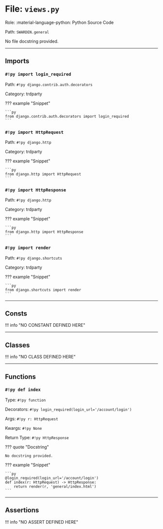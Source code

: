 # File: `views.py`

Role: :material-language-python: Python Source Code

Path: `SWARDEN.general`

No file docstring provided.

---

## Imports

### `#!py import login_required`

Path: `#!py django.contrib.auth.decorators`

Category: trdparty

??? example "Snippet"

    ```py
    from django.contrib.auth.decorators import login_required
    ```

### `#!py import HttpRequest`

Path: `#!py django.http`

Category: trdparty

??? example "Snippet"

    ```py
    from django.http import HttpRequest
    ```

### `#!py import HttpResponse`

Path: `#!py django.http`

Category: trdparty

??? example "Snippet"

    ```py
    from django.http import HttpResponse
    ```

### `#!py import render`

Path: `#!py django.shortcuts`

Category: trdparty

??? example "Snippet"

    ```py
    from django.shortcuts import render
    ```



---

## Consts

!!! info "NO CONSTANT DEFINED HERE"

---

## Classes

!!! info "NO CLASS DEFINED HERE"

---

## Functions

### `#!py def index`

Type: `#!py function`

Decorators: `#!py login_required(login_url='/account/login')`

Args: `#!py r: HttpRequest`

Kwargs: `#!py None`

Return Type: `#!py HttpResponse`

??? quote "Docstring"

    No docstring provided.

??? example "Snippet"

    ```py
    @login_required(login_url='/account/login')
    def index(r: HttpRequest) -> HttpResponse:
        return render(r, 'general/index.html')
    ```



---

## Assertions

!!! info "NO ASSERT DEFINED HERE"
